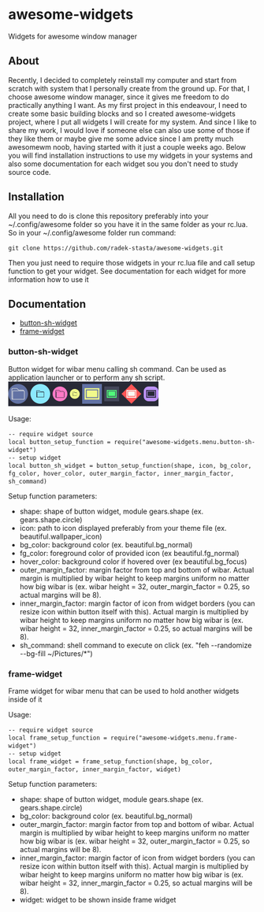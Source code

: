 # awesome-widgets
Widgets for awesome window manager

## About
Recently, I decided to completely reinstall my computer and start from scratch with system that I personally create from the ground up. For that, I choose awesome window manager, since it gives me freedom to do practically anything I want. As my first project in this endeavour, I need to create some basic building blocks and so I created awesome-widgets project, where I put all widgets I will create for my system. And since I like to share my work, I would love if someone else can also use some of those if they like them or maybe give me some advice since I am pretty much awesomewm noob, having started with it just a couple weeks ago. Below you will find installation instructions to use my widgets in your systems and also some documentation for each widget sou you don't need to study source code.

## Installation
All you need to do is clone this repository preferably into your ~/.config/awesome folder so you have it in the same folder as your rc.lua. So in your ~/.config/awesome folder run command:
```
git clone https://github.com/radek-stasta/awesome-widgets.git
```
Then you just need to require those widgets in your rc.lua file and call setup function to get your widget. See documentation for each widget for more information how to use it

## Documentation

- [button-sh-widget](#button-sh-widget)
- [frame-widget](#frame-widget)

### button-sh-widget
Button widget for wibar menu calling sh command. Can be used as application launcher or to perform any sh script.
![button-sh-widget](https://github.com/radek-stasta/awesome-widgets/blob/main/preview/button-sh-widget.png)

Usage:
```
-- require widget source
local button_setup_function = require("awesome-widgets.menu.button-sh-widget")
-- setup widget
local button_sh_widget = button_setup_function(shape, icon, bg_color, fg_color, hover_color, outer_margin_factor, inner_margin_factor, sh_command)
```
Setup function parameters:
- shape: shape of button widget, module gears.shape (ex. gears.shape.circle)
- icon: path to icon displayed preferably from your theme file (ex. beautiful.wallpaper_icon)
- bg_color: background color (ex. beautiful.bg_normal)
- fg_color: foreground color of provided icon (ex beautiful.fg_normal)
- hover_color: background color if hovered over (ex beautiful.bg_focus)
- outer_margin_factor: margin factor from top and bottom of wibar. Actual margin is multiplied by wibar height to keep margins uniform no matter how big wibar is (ex. wibar height = 32, outer_margin_factor = 0.25, so actual margins will be 8).
- inner_margin_factor: margin factor of icon from widget borders (you can resize icon within button itself with this). Actual margin is multiplied by wibar height to keep margins uniform no matter how big wibar is (ex. wibar height = 32, inner_margin_factor = 0.25, so actual margins will be 8).
- sh_command: shell command to execute on click (ex. "feh --randomize --bg-fill ~/Pictures/*")

### frame-widget
Frame widget for wibar menu that can be used to hold another widgets inside of it

Usage:
```
-- require widget source
local frame_setup_function = require("awesome-widgets.menu.frame-widget")
-- setup widget
local frame_widget = frame_setup_function(shape, bg_color, outer_margin_factor, inner_margin_factor, widget)
```
Setup function parameters:
- shape: shape of button widget, module gears.shape (ex. gears.shape.circle)
- bg_color: background color (ex. beautiful.bg_normal)
- outer_margin_factor: margin factor from top and bottom of wibar. Actual margin is multiplied by wibar height to keep margins uniform no matter how big wibar is (ex. wibar height = 32, outer_margin_factor = 0.25, so actual margins will be 8).
- inner_margin_factor: margin factor of icon from widget borders (you can resize icon within button itself with this). Actual margin is multiplied by wibar height to keep margins uniform no matter how big wibar is (ex. wibar height = 32, inner_margin_factor = 0.25, so actual margins will be 8).
- widget: widget to be shown inside frame widget
